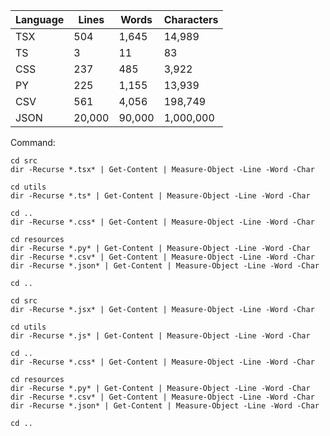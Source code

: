 | Language | Lines  | Words  | Characters |
| -------- | ------ | ------ | ---------- |
| TSX      | 504    | 1,645  | 14,989     |
| TS       | 3      | 11     | 83         |
| CSS      | 237    | 485    | 3,922      |
| PY       | 225    | 1,155  | 13,939     |
| CSV      | 561    | 4,056  | 198,749    |
| JSON     | 20,000 | 90,000 | 1,000,000  |

Command:

```
cd src
dir -Recurse *.tsx* | Get-Content | Measure-Object -Line -Word -Char

cd utils
dir -Recurse *.ts* | Get-Content | Measure-Object -Line -Word -Char

cd ..
dir -Recurse *.css* | Get-Content | Measure-Object -Line -Word -Char

cd resources
dir -Recurse *.py* | Get-Content | Measure-Object -Line -Word -Char
dir -Recurse *.csv* | Get-Content | Measure-Object -Line -Word -Char
dir -Recurse *.json* | Get-Content | Measure-Object -Line -Word -Char

cd ..
```

```
cd src
dir -Recurse *.jsx* | Get-Content | Measure-Object -Line -Word -Char

cd utils
dir -Recurse *.js* | Get-Content | Measure-Object -Line -Word -Char

cd ..
dir -Recurse *.css* | Get-Content | Measure-Object -Line -Word -Char

cd resources
dir -Recurse *.py* | Get-Content | Measure-Object -Line -Word -Char
dir -Recurse *.csv* | Get-Content | Measure-Object -Line -Word -Char
dir -Recurse *.json* | Get-Content | Measure-Object -Line -Word -Char

cd ..
```
